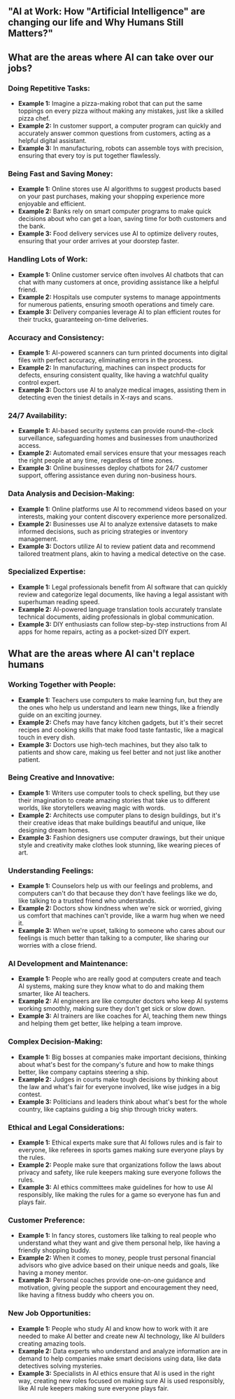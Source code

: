## "AI at Work: How "Artificial Intelligence" are changing our life and Why Humans Still Matters?"

## What are the areas where AI can take over our jobs?

### Doing Repetitive Tasks:
- **Example 1:** Imagine a pizza-making robot that can put the same toppings on every pizza without making any mistakes, just like a skilled pizza chef.
- **Example 2:** In customer support, a computer program can quickly and accurately answer common questions from customers, acting as a helpful digital assistant.
- **Example 3:** In manufacturing, robots can assemble toys with precision, ensuring that every toy is put together flawlessly.

### Being Fast and Saving Money:
- **Example 1:** Online stores use AI algorithms to suggest products based on your past purchases, making your shopping experience more enjoyable and efficient.
- **Example 2:** Banks rely on smart computer programs to make quick decisions about who can get a loan, saving time for both customers and the bank.
- **Example 3:** Food delivery services use AI to optimize delivery routes, ensuring that your order arrives at your doorstep faster.

### Handling Lots of Work:
- **Example 1:** Online customer service often involves AI chatbots that can chat with many customers at once, providing assistance like a helpful friend.
- **Example 2:** Hospitals use computer systems to manage appointments for numerous patients, ensuring smooth operations and timely care.
- **Example 3:** Delivery companies leverage AI to plan efficient routes for their trucks, guaranteeing on-time deliveries.

### Accuracy and Consistency:
- **Example 1:** AI-powered scanners can turn printed documents into digital files with perfect accuracy, eliminating errors in the process.
- **Example 2:** In manufacturing, machines can inspect products for defects, ensuring consistent quality, like having a watchful quality control expert.
- **Example 3:** Doctors use AI to analyze medical images, assisting them in detecting even the tiniest details in X-rays and scans.

### 24/7 Availability:
- **Example 1:** AI-based security systems can provide round-the-clock surveillance, safeguarding homes and businesses from unauthorized access.
- **Example 2:** Automated email services ensure that your messages reach the right people at any time, regardless of time zones.
- **Example 3:** Online businesses deploy chatbots for 24/7 customer support, offering assistance even during non-business hours.

### Data Analysis and Decision-Making:
- **Example 1:** Online platforms use AI to recommend videos based on your interests, making your content discovery experience more personalized.
- **Example 2:** Businesses use AI to analyze extensive datasets to make informed decisions, such as pricing strategies or inventory management.
- **Example 3:** Doctors utilize AI to review patient data and recommend tailored treatment plans, akin to having a medical detective on the case.

### Specialized Expertise:
- **Example 1:** Legal professionals benefit from AI software that can quickly review and categorize legal documents, like having a legal assistant with superhuman reading speed.
- **Example 2:** AI-powered language translation tools accurately translate technical documents, aiding professionals in global communication.
- **Example 3:** DIY enthusiasts can follow step-by-step instructions from AI apps for home repairs, acting as a pocket-sized DIY expert.

## What are the areas where AI can't replace humans

### Working Together with People:
- **Example 1:** Teachers use computers to make learning fun, but they are the ones who help us understand and learn new things, like a friendly guide on an exciting journey.
- **Example 2:** Chefs may have fancy kitchen gadgets, but it's their secret recipes and cooking skills that make food taste fantastic, like a magical touch in every dish.
- **Example 3:** Doctors use high-tech machines, but they also talk to patients and show care, making us feel better and not just like another patient.

### Being Creative and Innovative:
- **Example 1:** Writers use computer tools to check spelling, but they use their imagination to create amazing stories that take us to different worlds, like storytellers weaving magic with words.
- **Example 2:** Architects use computer plans to design buildings, but it's their creative ideas that make buildings beautiful and unique, like designing dream homes.
- **Example 3:** Fashion designers use computer drawings, but their unique style and creativity make clothes look stunning, like wearing pieces of art.

### Understanding Feelings:
- **Example 1:** Counselors help us with our feelings and problems, and computers can't do that because they don't have feelings like we do, like talking to a trusted friend who understands.
- **Example 2:** Doctors show kindness when we're sick or worried, giving us comfort that machines can't provide, like a warm hug when we need it.
- **Example 3:** When we're upset, talking to someone who cares about our feelings is much better than talking to a computer, like sharing our worries with a close friend.

### AI Development and Maintenance:
- **Example 1:** People who are really good at computers create and teach AI systems, making sure they know what to do and making them smarter, like AI teachers.
- **Example 2:** AI engineers are like computer doctors who keep AI systems working smoothly, making sure they don't get sick or slow down.
- **Example 3:** AI trainers are like coaches for AI, teaching them new things and helping them get better, like helping a team improve.

### Complex Decision-Making:
- **Example 1:** Big bosses at companies make important decisions, thinking about what's best for the company's future and how to make things better, like company captains steering a ship.
- **Example 2:** Judges in courts make tough decisions by thinking about the law and what's fair for everyone involved, like wise judges in a big contest.
- **Example 3:** Politicians and leaders think about what's best for the whole country, like captains guiding a big ship through tricky waters.

### Ethical and Legal Considerations:
- **Example 1:** Ethical experts make sure that AI follows rules and is fair to everyone, like referees in sports games making sure everyone plays by the rules.
- **Example 2:** People make sure that organizations follow the laws about privacy and safety, like rule keepers making sure everyone follows the rules.
- **Example 3:** AI ethics committees make guidelines for how to use AI responsibly, like making the rules for a game so everyone has fun and plays fair.

### Customer Preference:
- **Example 1:** In fancy stores, customers like talking to real people who understand what they want and give them personal help, like having a friendly shopping buddy.
- **Example 2:** When it comes to money, people trust personal financial advisors who give advice based on their unique needs and goals, like having a money mentor.
- **Example 3:** Personal coaches provide one-on-one guidance and motivation, giving people the support and encouragement they need, like having a fitness buddy who cheers you on.

### New Job Opportunities:
- **Example 1:** People who study AI and know how to work with it are needed to make AI better and create new AI technology, like AI builders creating amazing tools.
- **Example 2:** Data experts who understand and analyze information are in demand to help companies make smart decisions using data, like data detectives solving mysteries.
- **Example 3:** Specialists in AI ethics ensure that AI is used in the right way, creating new roles focused on making sure AI is used responsibly, like AI rule keepers making sure everyone plays fair.
